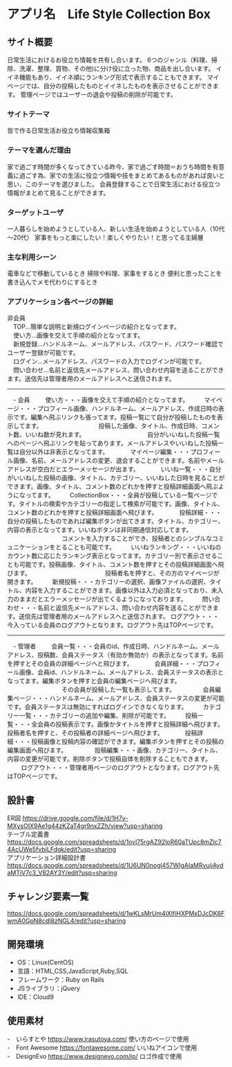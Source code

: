 # アプリ名　Life Style Collection Box

## サイト概要
日常生活におけるお役立ち情報を共有し合います。
6つのジャンル（料理、掃除、洗濯、整理、買物、その他)に分け役に立った物、商品を出し合います。
イイネ機能もあり、イイネ順にランキング形式で表示することもできます。
マイページでは、自分の投稿したものとイイネしたものを表示させることができます。
管理ページではユーザーの退会や投稿の削除が可能です。

### サイトテーマ
皆で作る日常生活お役立ち情報収集箱

### テーマを選んだ理由
家で過ごす時間が多くなってきている昨今、家で過ごす時間＝おうち時間を有意義に過ごす為、家での生活に役立つ情報や技をまとめてあるものがあれば良いと思い、このテーマを選びました。
会員登録することで日常生活における役立つ情報がまとめて見ることができます。

### ターゲットユーザ
一人暮らしを始めようとしている人、新しい生活を始めようとしている人（10代～20代）
家事をもっと楽にしたい！楽しくやりたい！と思ってる主婦層

### 主な利用シーン
電車などで移動しているとき
掃除や料理、家事をするとき
便利と思ったことを書き込んでメモ代わりにするとき

### アプリケーション各ページの詳細
非会員<br>
　TOP...簡単な説明と新規ログインページの紹介となってます。<br>
　使い方...画像を交えて手順の紹介となってます。<br>
　新規登録...ハンドルネーム、メールアドレス、パスワード、パスワード確認でユーザー登録が可能です。<br>
　ログイン...メールアドレス、パスワードの入力でログインが可能です。<br>
　問い合わせ...名前と返信先メールアドレス、問い合わせ内容を送ることができます。送信先は管理者用のメールアドレスへと送信されます。<br>
  
---------------------------------------------------------------------------------------------------------------------------------------------------------------------------------

　- 会員
　　 使い方・・・画像を交えて手順の紹介となってます。
　　 マイページ・・・プロフィール画像、ハンドルネーム、メールアドレス、作成日時の表示です。編集へ飛ぶリンクも張ってます。投稿一覧にて自分が投稿したものを表示してます。
  　　　　　　　　　投稿した画像、タイトル、作成日時、コメント数、いいね数が見れます。
　　　　　　　　　　自分がいいねした投稿一覧へのページへ飛ぶリンクを貼ってあります。メールアドレスやいいねした投稿一覧は自分以外は非表示となってます。
　　　 マイページ編集・・・プロフィール画像、名前、メールアドレスの変更、退会することができます。名前やメールアドレスが空白だとエラーメッセージが出ます。
　　　 いいね一覧・・・自分がいいねした投稿の画像、タイトル、カテゴリー、いいねした日時を見ることができます。画像、タイトル、コメント数のどれかを押すと投稿詳細画面へ飛ぶようになってます。
　　 CollectionBox・・・全員が投稿している一覧ページです。タイトルの検索やカテゴリーの指定して検索が可能です。画像、タイトル、コメント数のどれかを押すと投稿詳細画面へ飛びます。
　　　 投稿詳細・・・自分の投稿したものであれば編集ボタンが出てきます。タイトル、カテゴリー、内容の表示となってます。いいねボタンは非同期通信対応してます。
   　　　　　　　　　コメントを入力することができ、投稿者とのシンプルなコミュニケーションをとることも可能です。
　　 いいねランキング・・・いいねのカウント数に応じたランキング表示となってます。カテゴリー別で表示させることも可能です。投稿画像、タイトル、コメント数を押すとその投稿詳細画面へ飛びます。
  　　　　　　　　　　　　投稿者名を押すと、その方のマイページが開きます。
　　 新規投稿・・・カテゴリーの選択、画像ファイルの選択、タイトル、内容を入力することができます。画像以外は入力必須となっており、未入力のままだとエラーメッセージが出てくるようになっております。
　　 問い合わせ・・・名前と返信先メールアドレス、問い合わせ内容を送ることができます。送信先は管理者用のメールアドレスへと送信されます。
    ログアウト・・・今入っている会員のログアウトとなります。ログアウト先はTOPページです。
    
------------------------------------------------------------------------------------------------------------------------------------------------------------------------------

　- 管理者
　　 会員一覧・・・会員のid、作成日時、ハンドルネーム、メールアドレス、投稿数、会員ステータス（有効か無効か）の表示となってます。名前を押すとその会員の詳細ページへと飛びます。
　　　 会員詳細・・・プロフィール画像、会員id、ハンドルネーム、メールアドレス、会員ステータスの表示となってます。編集ボタンを押すと会員の編集ページへ飛びます。
   　　　　　　　　　その会員が投稿した一覧も表示してます。
　　　　 会員編集ページ・・・ハンドルネーム、メールアドレス、会員ステータスの変更が可能です。会員ステータスは無効にすればログインできなくなります。
　　 カテゴリー一覧・・・カテゴリーの追加や編集、削除が可能です。
　　 投稿一覧・・・全会員の投稿表示です。画像かタイトルを押すと投稿詳細へ飛びます。投稿者名を押すと、その投稿者の詳細ページへ飛びます。
　　　 投稿詳細・・・投稿画像と投稿内容の確認ができます。編集ボタンを押すとその投稿の編集画面へ飛びます。
　　　　 投稿編集・・・画像、カテゴリー、タイトル、内容の変更が可能です。削除ボタンで投稿自体を削除することもできます。
　　 ログアウト・・・管理者用ページのログアウトとなります。ログアウト先はTOPページです。



## 設計書
ER図 https://drive.google.com/file/d/1H7v-MXysOIX9Ae1g44zKZaT4gr9nxZZh/view?usp=sharing<br>
テーブル定義書 https://docs.google.com/spreadsheets/d/1ovl75rgAZ92loR60aTUpc8mZlc74AcUWe5fvbjLFdgk/edit?usp=sharing<br>
アプリケーション詳細設計書 https://docs.google.com/spreadsheets/d/1U6UN0nogl457WIgAIaMRvuijAydaMTiV7c3_V82AY3Y/edit?usp=sharing<br>


## チャレンジ要素一覧
https://docs.google.com/spreadsheets/d/1wKLsMrUm4iXlfiHXPMxDJcDK6FwmA0GpN8cdI8zNGL4/edit?usp=sharing

## 開発環境
- OS：Linux(CentOS)
- 言語：HTML,CSS,JavaScript,Ruby,SQL
- フレームワーク：Ruby on Rails
- JSライブラリ：jQuery
- IDE：Cloud9

## 使用素材
-　いらすとや https://www.irasutoya.com/ 使い方のページで使用<br>
-　Font Awesome https://fontawesome.com/ いいねアイコンで使用<br>
-　DesignEvo https://www.designevo.com/jp/ ロゴ作成で使用<br>
